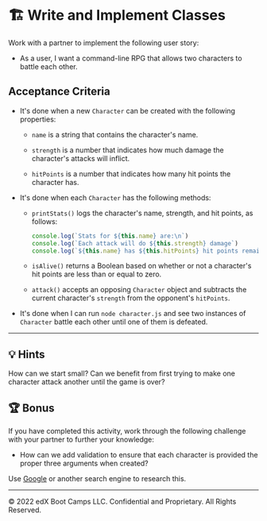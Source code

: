 # 🏗️ Write and Implement Classes

Work with a partner to implement the following user story:

* As a user, I want a command-line RPG that allows two characters to battle each other.

## Acceptance Criteria

* It's done when a new `Character` can be created with the following properties:

  * `name` is a string that contains the character's name.

  * `strength` is a number that indicates how much damage the character's attacks will inflict.

  * `hitPoints` is a number that indicates how many hit points the character has.

* It's done when each `Character` has the following methods:

  * `printStats()` logs the character's name, strength, and hit points, as follows:

    ```js
    console.log(`Stats for ${this.name} are:\n`)
    console.log(`Each attack will do ${this.strength} damage`)
    console.log(`${this.name} has ${this.hitPoints} hit points remaining`)
    ```

  * `isAlive()` returns a Boolean based on whether or not a character's hit points are less than or equal to zero.

  * `attack()` accepts an opposing `Character` object and subtracts the current character's `strength` from the opponent's `hitPoints`.

* It's done when I can run `node character.js` and see two instances of `Character` battle each other until one of them is defeated.

---

## 💡 Hints

How can we start small? Can we benefit from first trying to make one character attack another until the game is over?

## 🏆 Bonus

If you have completed this activity, work through the following challenge with your partner to further your knowledge:

* How can we add validation to ensure that each character is provided the proper three arguments when created?

Use [Google](https://www.google.com) or another search engine to research this.

---

© 2022 edX Boot Camps LLC. Confidential and Proprietary. All Rights Reserved.